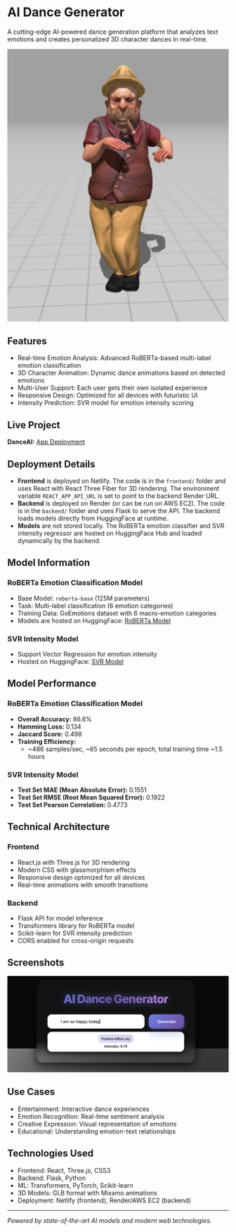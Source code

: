 # AI Dance Generator

A cutting-edge AI-powered dance generation platform that analyzes text emotions and creates personalized 3D character dances in real-time.

![AI Dancer Character](frontend/public/images/dancing_boss.png)

## Features

- Real-time Emotion Analysis: Advanced RoBERTa-based multi-label emotion classification
- 3D Character Animation: Dynamic dance animations based on detected emotions
- Multi-User Support: Each user gets their own isolated experience
- Responsive Design: Optimized for all devices with futuristic UI
- Intensity Prediction: SVR model for emotion intensity scoring

## Live Project

**DanceAI:** [App Deployment](https://dancingai.netlify.app)

## Deployment Details

- **Frontend** is deployed on Netlify. The code is in the `frontend/` folder and uses React with React Three Fiber for 3D rendering. The environment variable `REACT_APP_API_URL` is set to point to the backend Render URL.
- **Backend** is deployed on Render (or can be run on AWS EC2). The code is in the `backend/` folder and uses Flask to serve the API. The backend loads models directly from HuggingFace at runtime.
- **Models** are not stored locally. The RoBERTa emotion classifier and SVR intensity regressor are hosted on HuggingFace Hub and loaded dynamically by the backend.

## Model Information

### RoBERTa Emotion Classification Model
- Base Model: `roberta-base` (125M parameters)
- Task: Multi-label classification (6 emotion categories)
- Training Data: GoEmotions dataset with 6 macro-emotion categories
- Models are hosted on HuggingFace: [RoBERTa Model](https://huggingface.co/anishdhandore/RoBERTa_text_classification)

### SVR Intensity Model
- Support Vector Regression for emotion intensity
- Hosted on HuggingFace: [SVR Model](https://huggingface.co/anishdhandore/SVR_text_intensity)

## Model Performance

### RoBERTa Emotion Classification Model
- **Overall Accuracy:** 86.6%
- **Hamming Loss:** 0.134
- **Jaccard Score:** 0.498
- **Training Efficiency:**
  - ~486 samples/sec, ~65 seconds per epoch, total training time ~1.5 hours

### SVR Intensity Model
- **Test Set MAE (Mean Absolute Error):** 0.1551
- **Test Set RMSE (Root Mean Squared Error):** 0.1922
- **Test Set Pearson Correlation:** 0.4773

## Technical Architecture

### Frontend
- React.js with Three.js for 3D rendering
- Modern CSS with glassmorphism effects
- Responsive design optimized for all devices
- Real-time animations with smooth transitions

### Backend
- Flask API for model inference
- Transformers library for RoBERTa model
- Scikit-learn for SVR intensity prediction
- CORS enabled for cross-origin requests

## Screenshots

![App Screenshot](frontend/public/images/screen.png)

## Use Cases

- Entertainment: Interactive dance experiences
- Emotion Recognition: Real-time sentiment analysis
- Creative Expression: Visual representation of emotions
- Educational: Understanding emotion-text relationships

## Technologies Used

- Frontend: React, Three.js, CSS3
- Backend: Flask, Python
- ML: Transformers, PyTorch, Scikit-learn
- 3D Models: GLB format with Mixamo animations
- Deployment: Netlify (frontend), Render/AWS EC2 (backend)

---

*Powered by state-of-the-art AI models and modern web technologies.* 